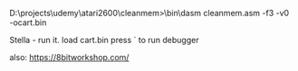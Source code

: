 D:\projects\udemy\atari2600\cleanmem>\bin\dasm cleanmem.asm -f3 -v0 -ocart.bin

Stella - run it.
load cart.bin
press ` to run debugger

also: https://8bitworkshop.com/

